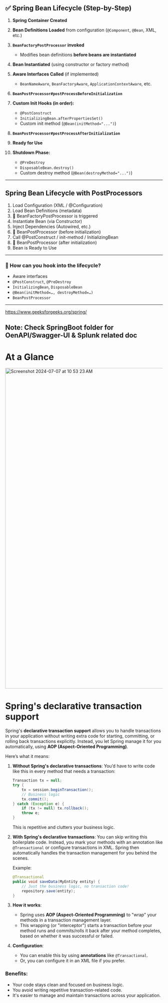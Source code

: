 ## ✅ Spring Bean Lifecycle (Step-by-Step)

1. **Spring Container Created**
2. **Bean Definitions Loaded** from configuration (`@Component`, `@Bean`, XML, etc.)
3. **`BeanFactoryPostProcessor` invoked**

   * Modifies bean definitions **before beans are instantiated**
4. **Bean Instantiated** (using constructor or factory method)
5. **Aware Interfaces Called** (if implemented)

   * `BeanNameAware`, `BeanFactoryAware`, `ApplicationContextAware`, etc.
6. **`BeanPostProcessor#postProcessBeforeInitialization`**
7. **Custom Init Hooks (in order):**

   * `@PostConstruct`
   * `InitializingBean.afterPropertiesSet()`
   * Custom init method (`@Bean(initMethod="...")`)
8. **`BeanPostProcessor#postProcessAfterInitialization`**
9. **Ready for Use**
10. **Shutdown Phase:**

    * `@PreDestroy`
    * `DisposableBean.destroy()`
    * Custom destroy method (`@Bean(destroyMethod="...")`)

---

## Spring Bean Lifecycle with PostProcessors

1. Load Configuration (XML / @Configuration)
2. Load Bean Definitions (metadata)
3. 🔧 BeanFactoryPostProcessor is triggered
4. Instantiate Bean (via Constructor)
5. Inject Dependencies (Autowired, etc.)
6. 🔄 BeanPostProcessor (before initialization)
7. Call @PostConstruct / init-method / InitializingBean
8. 🔄 BeanPostProcessor (after initialization)
9. Bean is Ready to Use

---

### 🔸 How can you hook into the lifecycle?

* Aware interfaces
* `@PostConstruct`, `@PreDestroy`
* `InitializingBean`, `DisposableBean`
* `@Bean(initMethod=…, destroyMethod=…)`
* `BeanPostProcessor`

---


https://www.geeksforgeeks.org/spring/

## Note: Check SpringBoot folder for OenAPI/Swagger-UI & Splunk related doc

# At a Glance
<img width="1026" alt="Screenshot 2024-07-07 at 10 53 23 AM" src="https://github.com/Malobika8/All-In-One/assets/111234135/be7e924a-7514-4816-a26c-9f1ec94c7a8b">

# Spring's declarative transaction support

Spring's **declarative transaction support** allows you to handle transactions in your application without writing extra code for starting, committing, or rolling back transactions explicitly. Instead, you let Spring manage it for you automatically, using **AOP (Aspect-Oriented Programming)**. 

Here’s what it means:

1. **Without Spring's declarative transactions**: You’d have to write code like this in every method that needs a transaction:
   ```java
   Transaction tx = null;
   try {
       tx = session.beginTransaction();
       // Business logic
       tx.commit();
   } catch (Exception e) {
       if (tx != null) tx.rollback();
       throw e;
   }
   ```

   This is repetitive and clutters your business logic.

2. **With Spring's declarative transactions**: You can skip writing this boilerplate code. Instead, you mark your methods with an annotation like `@Transactional` or configure transactions in XML. Spring then automatically handles the transaction management for you behind the scenes.

   Example:
   ```java
   @Transactional
   public void saveData(MyEntity entity) {
       // Just the business logic, no transaction code!
       repository.save(entity);
   }
   ```

3. **How it works**: 
   - Spring uses **AOP (Aspect-Oriented Programming)** to "wrap" your methods in a transaction management layer.
   - This wrapping (or "interceptor") starts a transaction before your method runs and commits/rolls it back after your method completes, based on whether it was successful or failed.

4. **Configuration**:
   - You can enable this by using **annotations** like `@Transactional`.
   - Or, you can configure it in an XML file if you prefer.

### Benefits:
- Your code stays clean and focused on business logic.
- You avoid writing repetitive transaction-related code.
- It's easier to manage and maintain transactions across your application. 

